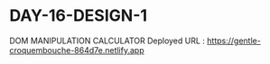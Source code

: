 # DAY-16-DESIGN-1
DOM MANIPULATION CALCULATOR
Deployed URL : https://gentle-croquembouche-864d7e.netlify.app
